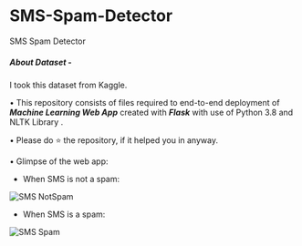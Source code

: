 # SMS-Spam-Detector
SMS Spam Detector

<h5>About Dataset - </h5> <p>I took this dataset from Kaggle.</p>




• This repository consists of files required to end-to-end deployment of ___Machine Learning Web App___ created with ___Flask___ 
  with use of Python 3.8 and NLTK Library .

• Please do ⭐ the repository, if it helped you in anyway.

• Glimpse of the web app:
    
   - When SMS is not a spam:
   
   ![SMS NotSpam](https://user-images.githubusercontent.com/46351101/142047338-31d4949b-0a93-47ef-9aa4-6d2593c70dbb.gif)



   - When SMS is a spam:
    
   ![SMS Spam](https://user-images.githubusercontent.com/46351101/142047385-cf52fe36-7fde-4625-9279-dfb38ddeea03.gif)
    
    




